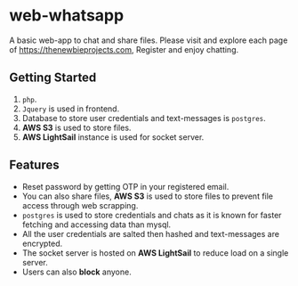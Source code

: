 # web-whatsapp
A basic web-app to chat and share files. Please visit and explore each page of https://thenewbieprojects.com, Register and enjoy chatting.

## Getting Started
1. ````php````.
2. ````Jquery```` is used in frontend.
3. Database to store user credentials and text-messages is ````postgres````.
4. **AWS S3** is used to store files.
5. **AWS LightSail** instance is used for socket server.

## Features
- Reset password by getting OTP in your registered email.
- You can also share files, **AWS S3** is used to store files to prevent file access through web scrapping.
- ````postgres```` is used to store credentials and chats as it is known for faster fetching and accessing data than mysql.
- All the user credentials are salted then hashed and text-messages are encrypted.
- The socket server is hosted on **AWS LightSail** to reduce load on a single server.
- Users can also **block** anyone.
